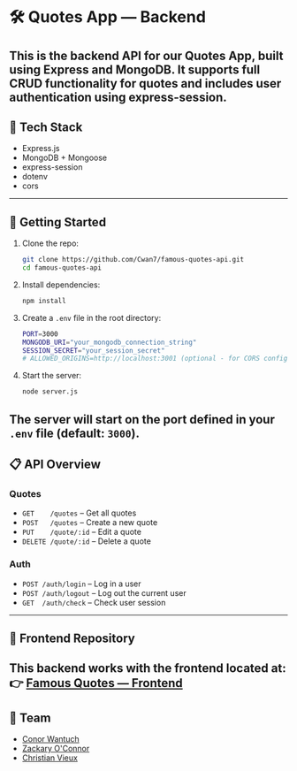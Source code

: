 # 🛠 Quotes App — Backend
This is the backend API for our Quotes App, built using Express and MongoDB.
It supports full CRUD functionality for quotes and includes user authentication using express-session.
---
## 🧪 Tech Stack
- Express.js
- MongoDB + Mongoose
- express-session
- dotenv
- cors
---
## 🚀 Getting Started
1. Clone the repo:
   ```bash
   git clone https://github.com/Cwan7/famous-quotes-api.git
   cd famous-quotes-api
   ```
2. Install dependencies:
   ```bash
   npm install
   ```
3. Create a `.env` file in the root directory:
   ```bash
   PORT=3000
   MONGODB_URI="your_mongodb_connection_string"
   SESSION_SECRET="your_session_secret"
   # ALLOWED_ORIGINS=http://localhost:3001 (optional - for CORS configuration)
   ```
4. Start the server:
   ```bash
   node server.js
   ```
The server will start on the port defined in your `.env` file (default: `3000`).
---
## 📋 API Overview
### Quotes
- `GET    /quotes`    – Get all quotes
- `POST   /quotes`    – Create a new quote
- `PUT    /quote/:id` – Edit a quote
- `DELETE /quote/:id` – Delete a quote
### Auth
- `POST /auth/login`  – Log in a user
- `POST /auth/logout` – Log out the current user
- `GET  /auth/check`  – Check user session
---
## 🔗 Frontend Repository
This backend works with the frontend located at:
👉 [Famous Quotes — Frontend](https://github.com/zackaryoconnor/Famous-Quotes)
---
## 👥 Team
- [Conor Wantuch](https://github.com/Cwan7)
- [Zackary O'Connor](https://github.com/zackaryoconnor)
- [Christian Vieux](https://github.com/christianvieux)
